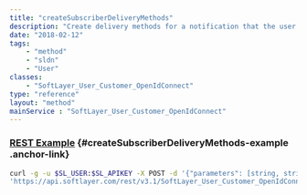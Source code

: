 ```yaml
---
title: "createSubscriberDeliveryMethods"
description: "Create delivery methods for a notification that the user is subscribed to. Multiple delivery method keyNames can be supplied to create multiple delivery methods for the specified notification. Available delivery methods - 'EMAIL'. Available notifications - 'PLANNED_MAINTENANCE', 'UNPLANNED_INCIDENT'. "
date: "2018-02-12"
tags:
    - "method"
    - "sldn"
    - "User"
classes:
    - "SoftLayer_User_Customer_OpenIdConnect"
type: "reference"
layout: "method"
mainService : "SoftLayer_User_Customer_OpenIdConnect"
---
```


### [REST Example](#createSubscriberDeliveryMethods-example) <a href="/article/rest/"><i class="fas fa-question"></i></a> {#createSubscriberDeliveryMethods-example .anchor-link} 
```bash
curl -g -u $SL_USER:$SL_APIKEY -X POST -d '{"parameters": [string, string]}' \
'https://api.softlayer.com/rest/v3.1/SoftLayer_User_Customer_OpenIdConnect/{SoftLayer_User_Customer_OpenIdConnectID}/createSubscriberDeliveryMethods'
```
